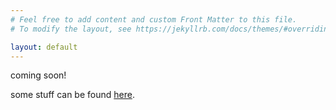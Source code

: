 ```yaml
---
# Feel free to add content and custom Front Matter to this file.
# To modify the layout, see https://jekyllrb.com/docs/themes/#overriding-theme-defaults

layout: default
---
```


coming soon!

some stuff can be found [here](https://github.com/wingkitlee0/arxiv_explore).